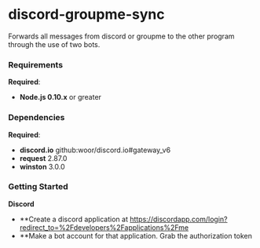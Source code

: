 # discord-groupme-sync
Forwards all messages from discord or groupme to the other program through the use of two bots.

### Requirements
**Required**:
* **Node.js 0.10.x** or greater

### Dependencies
**Required**:
* **discord.io** github:woor/discord.io#gateway_v6
* **request** 2.87.0
* **winston** 3.0.0

### Getting Started
**Discord**
* **Create a discord application at https://discordapp.com/login?redirect_to=%2Fdevelopers%2Fapplications%2Fme
* **Make a bot account for that application. Grab the authorization token
